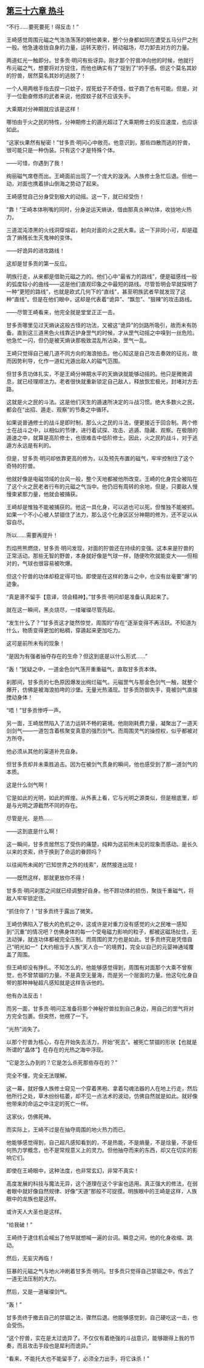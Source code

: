 ## [第三十六章 热斗](https://www.xxbiquge.com/11_11207/9240859.html)


  “不行……要死要死！得反击！”

  王崎感觉周围元磁之气浩浩荡荡的朝他袭来，整个分身都如同在遭受五马分尸之刑一般。他急速收拢自身的力量，运转天歌行，转动磁场，尽力卸去对方的力量。

  两道虹光一触即分。甘多贡·明问有些讶异。刚才那个狞兽冲向他的时候，他就行布元磁之气，想要将对方捉住，而他也确实有了“捉到了”的手感。但这个莫名其妙的狞兽，居然莫名其妙的逃脱了！

  一个人用两根手指去捏一只蚊子，捏死蚊子不奇怪，蚊子跑了也有可能。但是，对于一位勤奋修炼的武者来说，他捏蚊子就不应该失手。

  大乘期对分神期就应该是这样！

  哪怕由于火之民的特性，分神期修士的遁光超过了大乘期修士的反应速度，也应该如此。

  “这家伙果然有秘密！”甘多贡·明问心中敞亮。他意识到，那些四散而逃的狞兽，很可能只是一种伪装。只有这个才是特殊个体。

  ——可惜，你遇到了我！

  绚丽磁气席卷而出。王崎面前出现了一个庞大的漩涡。人族修士急忙后退。但他一动，对面也携着排山倒海之势动了起来。

  王崎感觉自己分身受到极大的动摇。这一下，就已经受伤！

  “靠！”王崎本体咧嘴的同时，分身逆运天熵诀，借由那真炎神功体，收拢地火热力。

  三道混沌漆黑的火线洞穿熔岩，射向对面的火之民大乘。这一下非同小可，却是蕴含了熵残长生灭鬼神的变体。

  ——好诡异的进攻路线！

  这却是甘多贡的第一反应。

  明族行走，从来都是借助元磁之力的。他们心中“最省力的路线”，便是磁感线一般的弧度较小的曲线——这是他们直观印象之中最短的路线。尽管哲明会早就探明了一种“更短的路线”，也就是欧式几何下的“直线”，甚至明族武者早就发现了这种“直线”。但是在他们眼中，这却是代表着“诡异”、“飘忽”、“狠辣”的攻击路线。

  ——尽管王崎看来，他完全就是堂堂正正一击。

  甘多贡哪里见过天熵诀这般古怪的功法，又被这“诡异”的剑路所吸引，故而未有防备。直到这三道黑色火线靠近护身罡气的时候，才从罡气动摇之中嗅到一丝危险。他急忙一闪，但仍是被天熵诀那极致混乱所沾染，罡气一乱。

  王崎只觉得自己被几道不同方向的海浪拍击。他心知这是自己攻击奏效的征兆，故而因势利导，化作一道虹光遁出敌人的磁气范围。

  但甘多贡功体扎实，不是王崎分神期水平的天熵诀就能够动摇的。他只是微微调息，就已经理顺法力。老者很快就重新锁定自己敌人，释放恢宏极光，封堵对方去路。

  这就是火之民的斗法。这是他们天生的遁速所决定的斗战习惯。绝大多数火之民，都会在“出招、遁走、观察”的节奏之中循环。

  如果说普通修士的战斗是即时制，那么火之民的斗法，便更接近于回合制。两个修士在战斗之中，以相似的节律，进行着试探、攻击、逃遁、隐藏、观察。在极限的遁速之中，就算是高阶修士，也很难击中低阶修士。因此，火之民的战斗，对于逃遁方永远是有利的。

  但是，甘多贡·明问却依靠更高的修为，以及预先布置的磁气，牢牢控制住了这个奇特的狞兽。

  他就好像是电磁领域的台风一般，整个天地都被他所改变。王崎的化身完全被陷在了这个火之民老者行布的元磁之气当中。他仍旧有周转的余地，但是，只要敌人慢慢束紧那力量，他就会被捕获。

  王崎却是惟独不能被捕获的。他这一具化身，可以逃也可以死，但惟独不能被抓。如果一个不小心被人禁锢住了法力，那么这个化身区区分神期的修为，还不足以从容自尽。

  所以……需要再提升！

  烈焰熊熊燃烧，甘多贡·明问发现，对面的狞兽还在持续的变强。这本来是狞兽的正常活动。那些无智的野兽，本身就好像是气球一样，随便吹吹就能变大——但相对的，气球也很容易被吹爆。

  但这个狞兽的功体却稳定得可怕。即使是在这样的激斗之中，也没有丝毫要“爆”的迹象。

  “真是滑不留手【意译，领会精神】。”甘多贡·明问却是准备认真起来了。

  就在这一瞬间，黑炎烧尽，一缕璀璨尽管亮起。

  “发生什么了？”甘多贡这才陡然惊觉，周围的“存在”逐渐变得不再活跃。不知道为什么，物质变得更加的粘稠，穿遁起来更加吃力。

  这可是前所未有的现象！

  “是因为有强者抽夺存在的生命？但这到底是以什么形式……”

  “轰！”犹疑之中，一道金色剑气荡开重重磁气，直取甘多贡本体。

  刹那间，甘多贡的七色原因爆发出绚烂磁气。元磁罡气与那金色剑气一触，就整个爆开，仿佛是被海浪拍垮的沙堡。无量光热涌现。甘多贡防御失手，竟被剑气直接搅动身体！

  “唔！”甘多贡惨呼一声。

  另一面，王崎居然陷入了法力运转不畅的窘境。他刚刚耗费力量，凝聚出了一道天剑剑气——一道包含着核聚变真意的强烈剑气。而周围灵气的操控权，似乎都被对方所夺。

  他必须从其他的渠道补充自身。

  但甘多贡却并未乘胜追击。因为在被剑气贯身的瞬间，他也感受到了那一道剑气的本质。

  这是什么剑气啊！

  它是如此的光明，如此的辉煌。从外表上看，它与光明之源类似，但是根底里，却是与光明之源截然不同的存在。

  尽管是光、是热……

  ——这到底是什么啊！

  这一瞬间，甘多贡居然忘了受伤的痛楚，纯粹为这前所未见的现象而感动。是长久以来的求索，终于换到了命运的眷顾吗？

  以往闻所未闻的“已知世界之外的线索”，居然接连出现！

  ——既然这样，那就更放你不得！

  甘多贡·明问刹那之间就已经调整好自身。他不顾功体的损伤，聚拢千重磁气，将敌人牢牢锁定住。

  “抓住你了！”甘多贡终于露出了微笑。

  王崎仿佛陷入了极大的危机之中，这或许是对重力没有感觉的火之民唯一感知到“沉重”的情况吧？仿佛身体的每一个受电磁力影响的粒子，都被这磁场扯住，无法动弹，就连功体都被完全压制。而周围的灵力也是如此。甘多贡终究是凭借自己“明光如一”【大约相当于人族“天人合一”的境界】，完全以自己的元婴神通域覆盖了周围。

  但王崎却没有挣扎。不知怎么的，他能够感觉得到，周围有对面那个大乘不曾察觉，也不曾禁锢的力量。不是真空无量海，而是另一个层面的力量。他这句化身自带的那种神秘超凡感知就是这样告诉他的。

  他有办法反击！

  而另一面，甘多贡·明问正准备将那个神秘狞兽拉到自己身边，用自己的罡气将对方完全包裹。但突然，他楞了一下。

  “光热”消失了。

  以那个狞兽为核心，存在开始失去活力，开始“死去”。被死亡禁锢的形状【也就是所谓的“晶体”】在存在的光热之海中浮现。

  “它是怎么办到的？它是怎么杀死那些存在的？”

  完全不懂，完全无法理解。

  这一幕，就好像人族修士窥见一个穿着黑袍、拿着勾魂法器的人在地上行走，然后他所行之处，草木纷纷枯萎，却不见一点法术的波动，仿佛自然就是如此。就好像他带来的命运之中注定的死亡一样。

  这家伙，仿佛死神。

  而实际上，王崎不过是在抽夺周围的地火热力而已。

  他能够感觉得到，自己超凡感知看到的，不是热能，不是熵量，不是焓量，不是任何热力学概念，也不是常规意义上的灵力。但他抽夺而来的东西，却又在切实的影响它们。

  即使在王崎眼中，这种法度，也非常玄幻，非常不真实！

  高度发展的科技与魔法无异，这个道理在这个宇宙也适用。真正强大的修法，在弱者眼中就好像自然规律、好像“天道”那般不可捉摸。明族眼中的王崎是这样，人族眼中的龙族也是这样。

  或许天人大圣也是这样。

  “给我破！”

  王崎终于逮住机会喊出了他早就想喊一遍的台词。瞬息之间，他的化身收缩、跳动。

  然后，无妄灾再临！

  狂暴的元磁之气与地火冲刷着甘多贡·明问。甘多贡只觉得自己禁锢之中，传出了一道无法压制的大力。

  然后，又是一道璀璨剑气。

  “轰！”

  甘多贡终于撤去自己的禁锢之法，骤然后退。他能够感觉到，自己硬吃这一击，也会受伤。

  “这个狞兽，实在是太过诡异了。不仅仅有着绝强的斗战意识，能够跟得上我的节奏，而且攻击手段也是犀利而诡异。”

  “看来，不能托大也不能留手了，必须全力出手，将它诛杀！”
